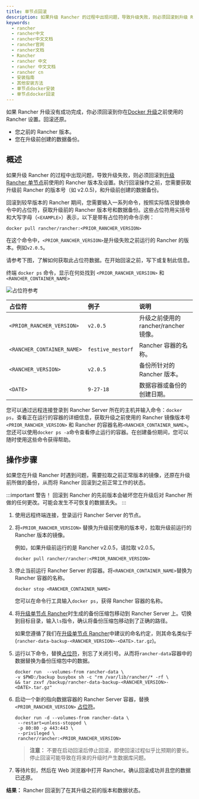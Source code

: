```yaml
---
title: 单节点回滚
description: 如果升级 Rancher 的过程中出现问题，导致升级失败，则必须回滚到升级 Rancher 单节点前使用的 Rancher 版本及设置。执行回滚操作之前，您需要获取升级前 Ranher 的版本号（如 v2.0.5)，和升级前创建的数据备份。回滚到较早版本的 Rancher 期间，您需要输入一系列命令，按照实际情况替换命令中的占位符，获取升级前的 Rancher 版本号和数据备份。这些占位符用尖括号和大写字母（`<EXAMPLE>`）表示，以下是带有占位符的命令示例。
keywords:
  - rancher
  - rancher中文
  - rancher中文文档
  - rancher官网
  - rancher文档
  - Rancher
  - rancher 中文
  - rancher 中文文档
  - rancher cn
  - 安装指南
  - 其他安装方法
  - 单节点docker安装
  - 单节点docker回滚
---
```


如果 Rancher 升级没有成功完成，你必须回滚到你在[Docker 升级](/docs/rancher2.5/installation_new/install-rancher-on-k8s/upgrades/single-node/_index)之前使用的 Rancher 设置。回滚还原。

- 您之前的 Rancher 版本。
- 您在升级前创建的数据备份。

## 概述

如果升级 Rancher 的过程中出现问题，导致升级失败，则必须回滚到[升级 Rancher 单节点](/docs/rancher2.5/installation_new/install-rancher-on-k8s/upgrades/single-node/_index)前使用的 Rancher 版本及设置。执行回滚操作之前，您需要获取升级前 Rancher 的版本号（如 v2.0.5)，和升级前创建的数据备份。

回滚到较早版本的 Rancher 期间，您需要输入一系列命令，按照实际情况替换命令中的占位符，获取升级前的 Rancher 版本号和数据备份。这些占位符用尖括号和大写字母（`<EXAMPLE>`）表示，以下是带有占位符的命令示例：

```shell
docker pull rancher/rancher:<PRIOR_RANCHER_VERSION>
```

在这个命令中，`<PRIOR_RANCHER_VERSION>`是升级失败之前运行的 Rancher 的版本。例如`v2.0.5`。

请参考下图，了解如何获取此占位符数据。在开始回滚之前，写下或复制此信息。

终端 `docker ps` 命令，显示在何处找到 `<PRIOR_RANCHER_VERSION>` 和 `<RANCHER_CONTAINER_NAME>`

![占位符参考](/img/rancher/placeholder-ref-2.png)

| 占位符                     | 例子              | 说明                                  |
| :------------------------- | :---------------- | :------------------------------------ |
| `<PRIOR_RANCHER_VERSION>`  | `v2.0.5`          | 升级之前使用的 rancher/rancher 镜像。 |
| `<RANCHER_CONTAINER_NAME>` | `festive_mestorf` | Rancher 容器的名称。                  |
| `<RANCHER_VERSION>`        | `v2.0.5`          | 备份所针对的 Rancher 版本。           |
| `<DATE>`                   | `9-27-18`         | 数据容器或备份的创建日期。            |

您可以通过远程连接登录到 Rancher Server 所在的主机并输入命令：`docker ps`，查看正在运行的容器的详细信息，获取升级之前使用的 Rancher 镜像版本号`<PRIOR_RANCHER_VERSION>` 和 Rancher 的容器名称`<RANCHER_CONTAINER_NAME>`。您还可以使用`docker ps -a`命令查看停止运行的容器。在创建备份期间，您可以随时使用这些命令获得帮助。

## 操作步骤

如果您在升级 Rancher 时遇到问题，需要拉取之前正常版本的镜像，还原在升级前所做的备份，从而将 Rancher 回滚到之前正常工作的状态。

:::important 警告！
回滚到 Rancher 的先前版本会破坏您在升级后对 Rancher 所做的任何更改。可能会发生不可恢复的数据丢失。
:::

1. 使用远程终端连接，登录运行 Rancher Server 的节点。

1. 将`<PRIOR_RANCHER_VERSION>` 替换为升级前使用的版本号，拉取升级前运行的 Rancher 版本的镜像。

   例如，如果升级前运行的是 Rancher v2.0.5，请拉取 v2.0.5。

   ```
   docker pull rancher/rancher:<PRIOR_RANCHER_VERSION>
   ```

1. 停止当前运行 Rancher Server 的容器。将`<RANCHER_CONTAINER_NAME>`替换为 Rancher 容器的名称。

   ```
   docker stop <RANCHER_CONTAINER_NAME>
   ```

   您可以在命令行工具输入`docker ps`，获得 Rancher 容器的名称。

1. 将[升级单节点 Rancher](/docs/rancher2.5/installation_new/install-rancher-on-k8s/upgrades/single-node/_index)时生成的备份压缩包移动到 Rancher Server 上。切换到目标目录，输入`ls`指令，确认将备份压缩包移动到了正确的路径。

   如果您遵循了我们在[升级单节点 Rancher](/docs/rancher2.5/installation_new/install-rancher-on-k8s/upgrades/single-node/_index)中建议的命名约定，则其命名类似于(`rancher-data-backup-<RANCHER_VERSION>-<DATE>.tar.gz`)。

1. 运行以下命令，替换[占位符](#在回滚之前)，别忘了关闭引号。从而将`rancher-data`容器中的数据替换为备份压缩包中的数据。

   ```
   docker run  --volumes-from rancher-data \
   -v $PWD:/backup busybox sh -c "rm /var/lib/rancher/* -rf \
   && tar zxvf /backup/rancher-data-backup-<RANCHER_VERSION>-<DATE>.tar.gz"
   ```

1. 启动一个新的指向数据容器的 Rancher Server 容器，替换 `<PRIOR_RANCHER_VERSION>` [占位符](#在回滚之前)。

   ```
   docker run -d --volumes-from rancher-data \
    --restart=unless-stopped \
    -p 80:80 -p 443:443 \
    --privileged \
    rancher/rancher:<PRIOR_RANCHER_VERSION>
   ```

   > **注意：** 不要在启动回滚后停止回滚，即使回滚过程似乎比预期的要长。停止回滚可能导致在将来的升级时产生数据库问题。

1. 等待片刻，然后在 Web 浏览器中打开 Rancher。确认回滚成功并且您的数据已还原。

**结果：** Rancher 回滚到了在其升级之前的版本和数据状态。
